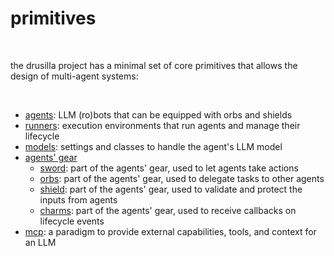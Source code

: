 # primitives

<br>

the drusilla project has a minimal set of core primitives that allows the design of multi-agent systems:

<br>

- [agents](agents.md): LLM (ro)bots that can be equipped with orbs and shields
- [runners](runners.md): execution environments that run agents and manage their lifecycle
- [models](models.md): settings and classes to handle the agent's LLM model
- [agents' gear](gear/)
    - [sword](gear/sword.md): part of the agents' gear, used to let agents take actions
    - [orbs](gear/orbs.md): part of the agents' gear, used to delegate tasks to other agents
    - [shield](gear/shield.md): part of the agents' gear, used to validate and protect the inputs from agents
    - [charms](gear/charms.md): part of the agents' gear, used to receive callbacks on lifecycle events
- [mcp](mcp.md): a paradigm to provide external capabilities, tools, and context for an LLM
